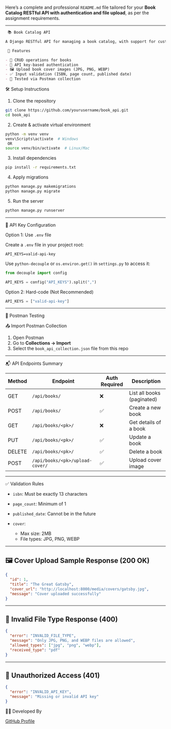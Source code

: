 Here’s a complete and professional `README.md` file tailored for your **Book Catalog RESTful API with authentication and file upload**, as per the assignment requirements.

---

````markdown
 📚 Book Catalog API

A Django RESTful API for managing a book catalog, with support for custom API key authentication and book cover image uploads.

 🚀 Features

- 📖 CRUD operations for books
- 🔐 API key-based authentication
- 🖼️ Upload book cover images (JPG, PNG, WEBP)
- ✅ Input validation (ISBN, page count, published date)
- 🔄 Tested via Postman collection

````

 🛠️ Setup Instructions

 1. Clone the repository

```bash
git clone https://github.com/yourusername/book_api.git
cd book_api
```

 2. Create & activate virtual environment

```bash
python -m venv venv
venv\Scripts\activate  # Windows
 OR
source venv/bin/activate  # Linux/Mac
```

 3. Install dependencies

```bash
pip install -r requirements.txt
```

 4. Apply migrations

```bash
python manage.py makemigrations
python manage.py migrate
```

 5. Run the server

```bash
python manage.py runserver
```

---

 🔐 API Key Configuration

 Option 1: Use `.env` file

Create a `.env` file in your project root:

```env
API_KEYS=valid-api-key
```

Use `python-decouple` or `os.environ.get()` in `settings.py` to access it:

```python
from decouple import config

API_KEYS = config("API_KEYS").split(",")
```

 Option 2: Hard-code (Not Recommended)

```python
API_KEYS = ["valid-api-key"]
```

---

 🧪 Postman Testing

 📤 Import Postman Collection

1. Open Postman
2. Go to **Collections → Import**
3. Select the `book_api_collection.json` file from this repo

---

 📬 API Endpoints Summary

| Method | Endpoint                        | Auth Required | Description                |
| ------ | ------------------------------- | ------------- | -------------------------- |
| GET    | `/api/books/`                   | ❌             | List all books (paginated) |
| POST   | `/api/books/`                   | ✅             | Create a new book          |
| GET    | `/api/books/<pk>/`              | ❌             | Get details of a book      |
| PUT    | `/api/books/<pk>/`              | ✅             | Update a book              |
| DELETE | `/api/books/<pk>/`              | ✅             | Delete a book              |
| POST   | `/api/books/<pk>/upload-cover/` | ✅             | Upload cover image         |

---

 ✅ Validation Rules

* `isbn`: Must be exactly 13 characters
* `page_count`: Minimum of 1
* `published_date`: Cannot be in the future
* `cover`:

  * Max size: 2MB
  * File types: JPG, PNG, WEBP

---

## 🖼️ Cover Upload Sample Response (200 OK)

```json
{
  "id": 1,
  "title": "The Great Gatsby",
  "cover_url": "http://localhost:8000/media/covers/gatsby.jpg",
  "message": "Cover uploaded successfully"
}
```

---

## 🚫 Invalid File Type Response (400)

```json
{
  "error": "INVALID_FILE_TYPE",
  "message": "Only JPG, PNG, and WEBP files are allowed",
  "allowed_types": ["jpg", "png", "webp"],
  "received_type": "pdf"
}
```

---

## 🔐 Unauthorized Access (401)

```json
{
  "error": "INVALID_API_KEY",
  "message": "Missing or invalid API key"
}
```


 👨‍💻 Developed By

[GitHub Profile](https://github.com/sanket-sakariya)

```
